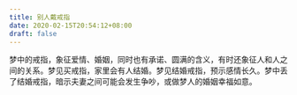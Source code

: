 ```yaml
---
title: 别人戴戒指
date: 2020-02-15T20:54:12+08:00
draft: false
---
```


梦中的戒指，象征爱情、婚姻，同时也有承诺、圆满的含义，有时还象征人和人之间的关系。梦见买戒指，家里会有人结婚。梦见结婚戒指，预示感情长久。梦中丢了结婚戒指，暗示夫妻之间可能会发生争吵，或做梦人的婚姻幸福如意。